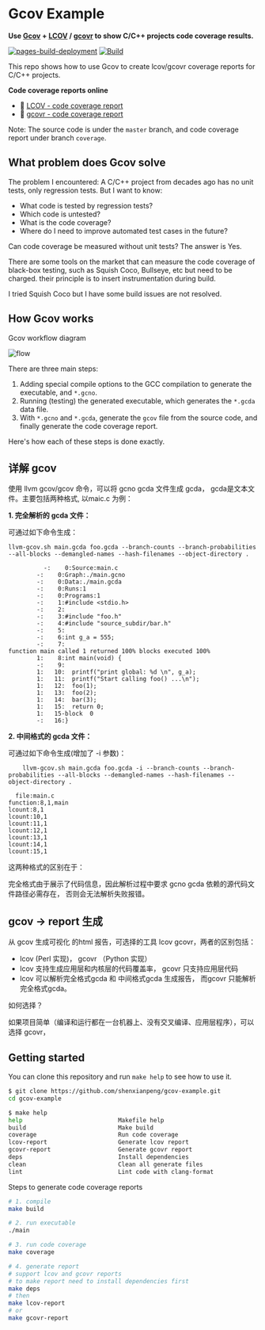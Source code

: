# Gcov Example

**Use [Gcov](https://gcc.gnu.org/onlinedocs/gcc/Gcov.html) + [LCOV](https://github.com/linux-test-project/lcov) / [gcovr](https://github.com/gcovr/gcovr) to show C/C++ projects code coverage results.**

[![pages-build-deployment](https://github.com/shenxianpeng/gcov-example/actions/workflows/pages/pages-build-deployment/badge.svg)](https://github.com/shenxianpeng/gcov-example/actions/workflows/pages/pages-build-deployment) [![Build](https://github.com/shenxianpeng/gcov-example/actions/workflows/build.yml/badge.svg)](https://github.com/shenxianpeng/gcov-example/actions/workflows/build.yml)

This repo shows how to use Gcov to create lcov/gcovr coverage reports for C/C++ projects.

**Code coverage reports online**

* 📄 [LCOV - code coverage report](https://shenxianpeng.github.io/gcov-example/lcov-report/index.html)
* 📄 [gcovr - code coverage report](https://shenxianpeng.github.io/gcov-example/gcovr-report/coverage.html)

Note: The source code is under the `master` branch, and code coverage report under branch `coverage`.

## What problem does Gcov solve

The problem I encountered: A C/C++ project from decades ago has no unit tests, only regression tests. But I want to know:

* What code is tested by regression tests? 
* Which code is untested?
* What is the code coverage? 
* Where do I need to improve automated test cases in the future?

Can code coverage be measured without unit tests? The answer is Yes.

There are some tools on the market that can measure the code coverage of black-box testing, such as Squish Coco, Bullseye, etc but need to be charged. their principle is to insert instrumentation during build.

I tried Squish Coco but I have some build issues are not resolved.

## How Gcov works

Gcov workflow diagram

![flow](img/gcov-flow.jpg)

There are three main steps:

1. Adding special compile options to the GCC compilation to generate the executable, and `*.gcno`.
2. Running (testing) the generated executable, which generates the `*.gcda` data file.
3. With `*.gcno` and `*.gcda`, generate the `gcov` file from the source code, and finally generate the code coverage report.

Here's how each of these steps is done exactly.

## 详解 gcov

使用 llvm gcov/gcov 命令，可以将 gcno gcda 文件生成 gcda， gcda是文本文件。主要包括两种格式, 以maic.c 为例：

**1. 完全解析的 gcda 文件：**

可通过如下命令生成：

```
llvm-gcov.sh main.gcda foo.gcda --branch-counts --branch-probabilities --all-blocks --demangled-names --hash-filenames --object-directory .
```

```
          -:    0:Source:main.c
        -:    0:Graph:./main.gcno
        -:    0:Data:./main.gcda
        -:    0:Runs:1
        -:    0:Programs:1
        -:    1:#include <stdio.h>
        -:    2:
        -:    3:#include "foo.h"
        -:    4:#include "source_subdir/bar.h"
        -:    5:
        -:    6:int g_a = 555;
        -:    7:
function main called 1 returned 100% blocks executed 100%
        1:    8:int main(void) {
        -:    9:
        1:   10:  printf("print global: %d \n", g_a);
        1:   11:  printf("Start calling foo() ...\n");
        1:   12:  foo(1);
        1:   13:  foo(2);
        1:   14:  bar(3);
        1:   15:  return 0;
        1:   15-block  0
        -:   16:}
```

**2. 中间格式的 gcda 文件：**

可通过如下命令生成(增加了 -i 参数)：

```
	llvm-gcov.sh main.gcda foo.gcda -i --branch-counts --branch-probabilities --all-blocks --demangled-names --hash-filenames --object-directory .
```

```
  file:main.c
function:8,1,main
lcount:8,1
lcount:10,1
lcount:11,1
lcount:12,1
lcount:13,1
lcount:14,1
lcount:15,1
```

这两种格式的区别在于： 

完全格式由于展示了代码信息，因此解析过程中要求 gcno gcda 依赖的源代码文件路径必需存在， 否则会无法解析失败报错。

## gcov -> report 生成

从 gcov 生成可视化 的html 报告，可选择的工具 lcov gcovr，两者的区别包括：

- lcov (Perl 实现)， gcovr （Python 实现）
- lcov 支持生成应用层和内核层的代码覆盖率， gcovr 只支持应用层代码
- lcov 可以解析完全格式gcda 和 中间格式gcda 生成报告， 而gcovr 只能解析完全格式gcda。

如何选择？

如果项目简单（编译和运行都在一台机器上、没有交叉编译、应用层程序），可以选择 gcovr，  


## Getting started

You can clone this repository and run `make help` to see how to use it.

```bash
$ git clone https://github.com/shenxianpeng/gcov-example.git
cd gcov-example

$ make help
help                           Makefile help
build                          Make build
coverage                       Run code coverage
lcov-report                    Generate lcov report
gcovr-report                   Generate gcovr report
deps                           Install dependencies
clean                          Clean all generate files
lint                           Lint code with clang-format
```

Steps to generate code coverage reports

```bash
# 1. compile
make build

# 2. run executable
./main

# 3. run code coverage
make coverage

# 4. generate report
# support lcov and gcovr reports
# to make report need to install dependencies first
make deps
# then
make lcov-report
# or
make gcovr-report
```
